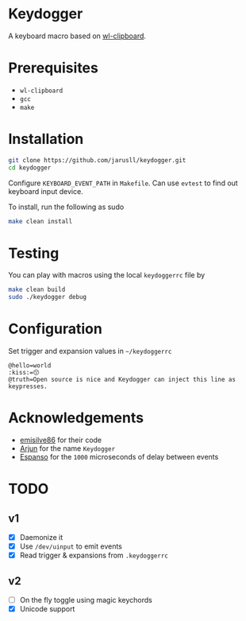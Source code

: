 # Keydogger
A keyboard macro based on [wl-clipboard](https://github.com/bugaevc/wl-clipboard).

# Prerequisites
- `wl-clipboard`
- `gcc`
- `make`

# Installation
```bash
git clone https://github.com/jarusll/keydogger.git
cd keydogger
```

Configure `KEYBOARD_EVENT_PATH` in `Makefile`. Can use `evtest` to find out keyboard input device.

To install, run the following as sudo
```bash
make clean install
```

# Testing
You can play with macros using the local `keydoggerrc` file by
```bash
make clean build
sudo ./keydogger debug
```

# Configuration
Set trigger and expansion values in `~/keydoggerrc`
```
@hello=world
:kiss:=😙
@truth=Open source is nice and Keydogger can inject this line as keypresses.
```

# Acknowledgements
- [emisilve86](https://github.com/emisilve86/Keylogger-Daemon-Linux) for their code
- [Arjun](https://github.com/uhrjun) for the name `Keydogger`
- [Espanso](https://github.com/federico-terzi/espanso) for the `1000` microseconds of delay between events

# TODO
## v1
- [x] Daemonize it
- [x] Use `/dev/uinput` to emit events
- [x] Read trigger & expansions from `.keydoggerrc`
## v2
- [ ] On the fly toggle using magic keychords
- [x] Unicode support

